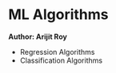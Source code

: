 # ML Algorithms
<b>Author: Arijit Roy</b>

<ul>
  <li>Regression Algorithms</li>
  <li>Classification Algorithms</li>
</ul>
